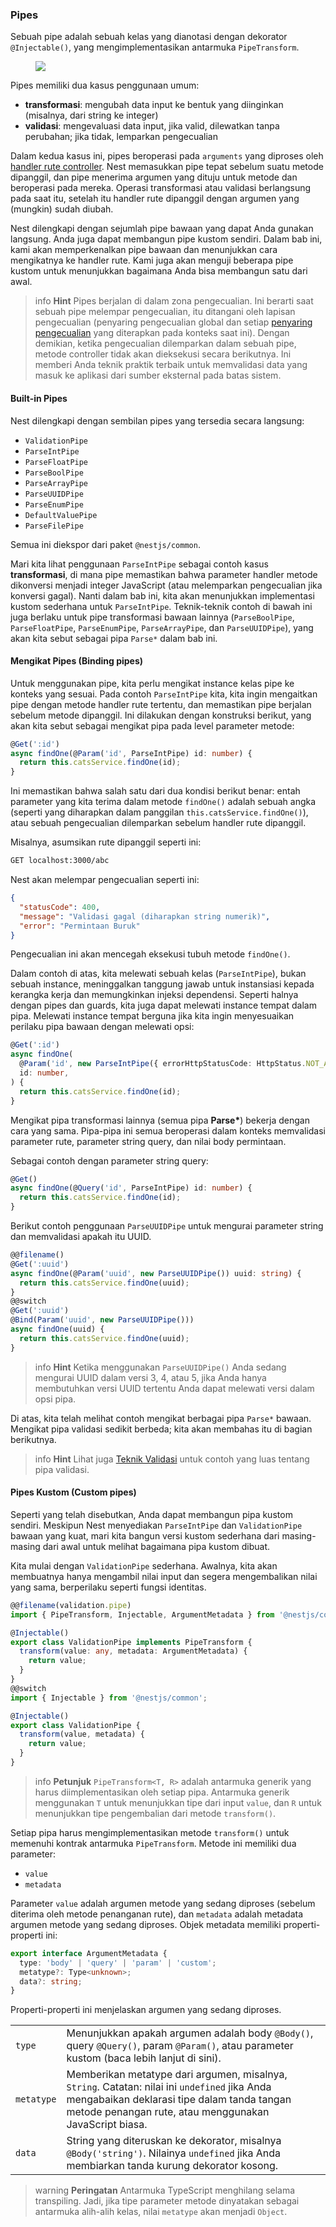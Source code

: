### Pipes

Sebuah pipe adalah sebuah kelas yang dianotasi dengan dekorator `@Injectable()`, yang mengimplementasikan antarmuka `PipeTransform`.

<figure>
  <img src="https://docs.nestjs.com/assets/Pipe_1.png" />
</figure>

Pipes memiliki dua kasus penggunaan umum:

- **transformasi**: mengubah data input ke bentuk yang diinginkan (misalnya, dari string ke integer)
- **validasi**: mengevaluasi data input, jika valid, dilewatkan tanpa perubahan; jika tidak, lemparkan pengecualian

Dalam kedua kasus ini, pipes beroperasi pada `arguments` yang diproses oleh <a href="controllers#route-parameters">handler rute controller</a>. Nest memasukkan pipe tepat sebelum suatu metode dipanggil, dan pipe menerima argumen yang dituju untuk metode dan beroperasi pada mereka. Operasi transformasi atau validasi berlangsung pada saat itu, setelah itu handler rute dipanggil dengan argumen yang (mungkin) sudah diubah.

Nest dilengkapi dengan sejumlah pipe bawaan yang dapat Anda gunakan langsung. Anda juga dapat membangun pipe kustom sendiri. Dalam bab ini, kami akan memperkenalkan pipe bawaan dan menunjukkan cara mengikatnya ke handler rute. Kami juga akan menguji beberapa pipe kustom untuk menunjukkan bagaimana Anda bisa membangun satu dari awal.

> info **Hint** Pipes berjalan di dalam zona pengecualian. Ini berarti saat sebuah pipe melempar pengecualian, itu ditangani oleh lapisan pengecualian (penyaring pengecualian global dan setiap [penyaring pengecualian](/exception-filters) yang diterapkan pada konteks saat ini). Dengan demikian, ketika pengecualian dilemparkan dalam sebuah pipe, metode controller tidak akan dieksekusi secara berikutnya. Ini memberi Anda teknik praktik terbaik untuk memvalidasi data yang masuk ke aplikasi dari sumber eksternal pada batas sistem.

#### Built-in Pipes

Nest dilengkapi dengan sembilan pipes yang tersedia secara langsung:

- `ValidationPipe`
- `ParseIntPipe`
- `ParseFloatPipe`
- `ParseBoolPipe`
- `ParseArrayPipe`
- `ParseUUIDPipe`
- `ParseEnumPipe`
- `DefaultValuePipe`
- `ParseFilePipe`

Semua ini diekspor dari paket `@nestjs/common`.

Mari kita lihat penggunaan `ParseIntPipe` sebagai contoh kasus **transformasi**, di mana pipe memastikan bahwa parameter handler metode dikonversi menjadi integer JavaScript (atau melemparkan pengecualian jika konversi gagal). Nanti dalam bab ini, kita akan menunjukkan implementasi kustom sederhana untuk `ParseIntPipe`. Teknik-teknik contoh di bawah ini juga berlaku untuk pipe transformasi bawaan lainnya (`ParseBoolPipe`, `ParseFloatPipe`, `ParseEnumPipe`, `ParseArrayPipe`, dan `ParseUUIDPipe`), yang akan kita sebut sebagai pipa `Parse*` dalam bab ini.

#### Mengikat Pipes (Binding pipes)

Untuk menggunakan pipe, kita perlu mengikat instance kelas pipe ke konteks yang sesuai. Pada contoh `ParseIntPipe` kita, kita ingin mengaitkan pipe dengan metode handler rute tertentu, dan memastikan pipe berjalan sebelum metode dipanggil. Ini dilakukan dengan konstruksi berikut, yang akan kita sebut sebagai mengikat pipa pada level parameter metode:

```typescript
@Get(':id')
async findOne(@Param('id', ParseIntPipe) id: number) {
  return this.catsService.findOne(id);
}
```

Ini memastikan bahwa salah satu dari dua kondisi berikut benar: entah parameter yang kita terima dalam metode `findOne()` adalah sebuah angka (seperti yang diharapkan dalam panggilan `this.catsService.findOne()`), atau sebuah pengecualian dilemparkan sebelum handler rute dipanggil.

Misalnya, asumsikan rute dipanggil seperti ini:

```bash
GET localhost:3000/abc
```

Nest akan melempar pengecualian seperti ini:

```json
{
  "statusCode": 400,
  "message": "Validasi gagal (diharapkan string numerik)",
  "error": "Permintaan Buruk"
}
```

Pengecualian ini akan mencegah eksekusi tubuh metode `findOne()`.

Dalam contoh di atas, kita melewati sebuah kelas (`ParseIntPipe`), bukan sebuah instance, meninggalkan tanggung jawab untuk instansiasi kepada kerangka kerja dan memungkinkan injeksi dependensi. Seperti halnya dengan pipes dan guards, kita juga dapat melewati instance tempat dalam pipa. Melewati instance tempat berguna jika kita ingin menyesuaikan perilaku pipa bawaan dengan melewati opsi:

```typescript
@Get(':id')
async findOne(
  @Param('id', new ParseIntPipe({ errorHttpStatusCode: HttpStatus.NOT_ACCEPTABLE }))
  id: number,
) {
  return this.catsService.findOne(id);
}
```

Mengikat pipa transformasi lainnya (semua pipa **Parse\***) bekerja dengan cara yang sama. Pipa-pipa ini semua beroperasi dalam konteks memvalidasi parameter rute, parameter string query, dan nilai body permintaan.

Sebagai contoh dengan parameter string query:

```typescript
@Get()
async findOne(@Query('id', ParseIntPipe) id: number) {
  return this.catsService.findOne(id);
}
```

Berikut contoh penggunaan `ParseUUIDPipe` untuk mengurai parameter string dan memvalidasi apakah itu UUID.

```typescript
@@filename()
@Get(':uuid')
async findOne(@Param('uuid', new ParseUUIDPipe()) uuid: string) {
  return this.catsService.findOne(uuid);
}
@@switch
@Get(':uuid')
@Bind(Param('uuid', new ParseUUIDPipe()))
async findOne(uuid) {
  return this.catsService.findOne(uuid);
}
```

> info **Hint** Ketika menggunakan `ParseUUIDPipe()` Anda sedang mengurai UUID dalam versi 3, 4, atau 5, jika Anda hanya membutuhkan versi UUID tertentu Anda dapat melewati versi dalam opsi pipa.

Di atas, kita telah melihat contoh mengikat berbagai pipa `Parse*` bawaan. Mengikat pipa validasi sedikit berbeda; kita akan membahas itu di bagian berikutnya.

> info **Hint** Lihat juga [Teknik Validasi](/techniques/validation) untuk contoh yang luas tentang pipa validasi.

#### Pipes Kustom (Custom pipes)

Seperti yang telah disebutkan, Anda dapat membangun pipa kustom sendiri. Meskipun Nest menyediakan `ParseIntPipe` dan `ValidationPipe` bawaan yang kuat, mari kita bangun versi kustom sederhana dari masing-masing dari awal untuk melihat bagaimana pipa kustom dibuat.

Kita mulai dengan `ValidationPipe` sederhana. Awalnya, kita akan membuatnya hanya mengambil nilai input dan segera mengembalikan nilai yang sama, berperilaku seperti fungsi identitas.

```typescript
@@filename(validation.pipe)
import { PipeTransform, Injectable, ArgumentMetadata } from '@nestjs/common';

@Injectable()
export class ValidationPipe implements PipeTransform {
  transform(value: any, metadata: ArgumentMetadata) {
    return value;
  }
}
@@switch
import { Injectable } from '@nestjs/common';

@Injectable()
export class ValidationPipe {
  transform(value, metadata) {
    return value;
  }
}
```

> info **Petunjuk** `PipeTransform<T, R>` adalah antarmuka generik yang harus diimplementasikan oleh setiap pipa. Antarmuka generik menggunakan `T` untuk menunjukkan tipe dari input `value`, dan `R` untuk menunjukkan tipe pengembalian dari metode `transform()`.

Setiap pipa harus mengimplementasikan metode `transform()` untuk memenuhi kontrak antarmuka `PipeTransform`. Metode ini memiliki dua parameter:

- `value`
- `metadata`

Parameter `value` adalah argumen metode yang sedang diproses (sebelum diterima oleh metode penanganan rute), dan `metadata` adalah metadata argumen metode yang sedang diproses. Objek metadata memiliki properti-properti ini:

```typescript
export interface ArgumentMetadata {
  type: 'body' | 'query' | 'param' | 'custom';
  metatype?: Type<unknown>;
  data?: string;
}
```

Properti-properti ini menjelaskan argumen yang sedang diproses.

<table>
  <tr>
    <td>
      <code>type</code>
    </td>
    <td>Menunjukkan apakah argumen adalah body
      <code>@Body()</code>, query
      <code>@Query()</code>, param
      <code>@Param()</code>, atau parameter kustom (baca lebih lanjut
      <a routerLink="/custom-decorators">di sini</a>).</td>
  </tr>
  <tr>
    <td>
      <code>metatype</code>
    </td>
    <td>
      Memberikan metatype dari argumen, misalnya,
      <code>String</code>. Catatan: nilai ini
      <code>undefined</code> jika Anda mengabaikan deklarasi tipe dalam tanda tangan metode penangan rute, atau menggunakan JavaScript biasa.
    </td>
  </tr>
  <tr>
    <td>
      <code>data</code>
    </td>
    <td>String yang diteruskan ke dekorator, misalnya
      <code>@Body('string')</code>. Nilainya
      <code>undefined</code> jika Anda membiarkan tanda kurung dekorator kosong.</td>
  </tr>
</table>

> warning **Peringatan** Antarmuka TypeScript menghilang selama transpiling. Jadi, jika tipe parameter metode dinyatakan sebagai antarmuka alih-alih kelas, nilai `metatype` akan menjadi `Object`.
